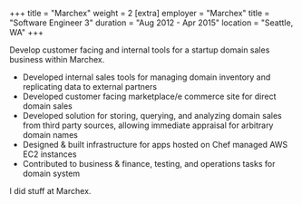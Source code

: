+++
title = "Marchex"
weight = 2
[extra]
employer = "Marchex"
title = "Software Engineer 3"
duration = "Aug 2012 - Apr 2015"
location = "Seattle, WA"
+++

Develop customer facing and internal tools for a startup domain sales business within Marchex.

- Developed internal sales tools for managing domain inventory and replicating data to external partners
- Developed customer facing marketplace/e commerce site for direct domain sales
- Developed solution for storing, querying, and analyzing domain sales from third party sources, allowing immediate appraisal for arbitrary domain names
- Designed & built infrastructure for apps hosted on Chef managed AWS EC2 instances
- Contributed to business & finance, testing, and operations tasks for domain system

<!-- more -->

I did stuff at Marchex.